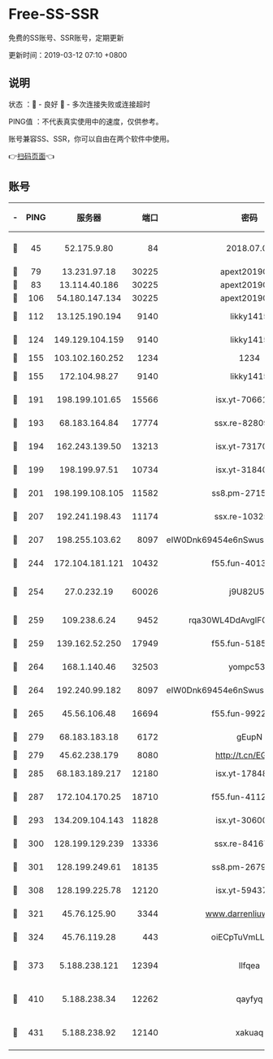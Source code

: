 # Free-SS-SSR

免费的SS账号、SSR账号，定期更新

更新时间：2019-03-12 07:10 +0800

## 说明

状态     ：🙂 - 良好 🙁 - 多次连接失败或连接超时

PING值   ：不代表真实使用中的速度，仅供参考。

账号兼容SS、SSR，你可以自由在两个软件中使用。

👉[扫码页面](https://liesauer.github.io/Free-SS-SSR/)👈

## 账号

|-|PING|服务器|端口|密码|加密方式|区域|
|:----:|:----:|:-----:|-----:|:----:|:----:|:----:|
|🙂|45|52.175.9.80|84|2018.07.07|chacha20-ietf-poly1305|HK|
|🙂|79|13.231.97.18|30225|apext2019006|chacha20|JP|
|🙂|83|13.114.40.186|30225|apext2019006|chacha20|JP|
|🙂|106|54.180.147.134|30225|apext2019006|chacha20|KR|
|🙂|112|13.125.190.194|9140|likky1415|aes-256-cfb|KR|
|🙂|124|149.129.104.159|9140|likky1415|aes-256-cfb|HK|
|🙂|155|103.102.160.252|1234|1234|rc4-md5|JP|
|🙂|155|172.104.98.27|9140|likky1415|aes-256-cfb|JP|
|🙂|191|198.199.101.65|15566|isx.yt-70661200|aes-256-cfb|US|
|🙂|193|68.183.164.84|17774|ssx.re-82809807|aes-256-cfb|US|
|🙂|194|162.243.139.50|13213|isx.yt-73170206|aes-256-cfb|US|
|🙂|199|198.199.97.51|10734|isx.yt-31840098|aes-256-cfb|US|
|🙂|201|198.199.108.105|11582|ss8.pm-27159085|aes-256-cfb|US|
|🙂|207|192.241.198.43|11174|ssx.re-10325861|aes-256-cfb|US|
|🙂|207|198.255.103.62|8097|eIW0Dnk69454e6nSwuspv9DmS201tQ0D|aes-256-cfb|US|
|🙂|244|172.104.181.121|10432|f55.fun-40137909|aes-256-cfb|SG|
|🙂|254|27.0.232.19|60026|j9U82U53|xchacha20-ietf-poly1305|HK|
|🙂|259|109.238.6.24|9452|rqa30WL4DdAvgIFG6Fs3znzTa|aes-256-cfb|FR|
|🙂|259|139.162.52.250|17949|f55.fun-51854536|aes-256-cfb|SG|
|🙂|264|168.1.140.46|32503|yompc535|aes-256-cfb|AU|
|🙂|264|192.240.99.182|8097|eIW0Dnk69454e6nSwuspv9DmS201tQ0D|aes-256-cfb|US|
|🙂|265|45.56.106.48|16694|f55.fun-99229922|aes-256-cfb|US|
|🙂|279|68.183.183.18|6172|gEupN|aes-256-cfb|SG|
|🙂|279|45.62.238.179|8080|http://t.cn/EGJIyrl|rc4-md5|CA|
|🙂|285|68.183.189.217|12180|isx.yt-17848049|aes-256-cfb|SG|
|🙂|287|172.104.170.25|18710|f55.fun-41127984|aes-256-cfb|SG|
|🙂|293|134.209.104.143|11828|isx.yt-30600384|aes-256-cfb|SG|
|🙂|300|128.199.129.239|13336|ssx.re-84167135|aes-256-cfb|SG|
|🙂|301|128.199.249.61|18135|ss8.pm-26798832|aes-256-cfb|SG|
|🙂|308|128.199.225.78|12120|isx.yt-59437690|aes-256-cfb|SG|
|🙂|321|45.76.125.90|3344|www.darrenliuwei.com|aes-256-cfb|AU|
|🙂|324|45.76.119.28|443|oiECpTuVmLLxk4Ts|aes-256-cfb|AU|
|🙂|373|5.188.238.121|12394|llfqea|chacha20-ietf-poly1305|BR|
|🙂|410|5.188.238.34|12262|qayfyq|chacha20-ietf-poly1305|BR|
|🙂|431|5.188.238.92|12140|xakuaq|chacha20-ietf-poly1305|BR|
